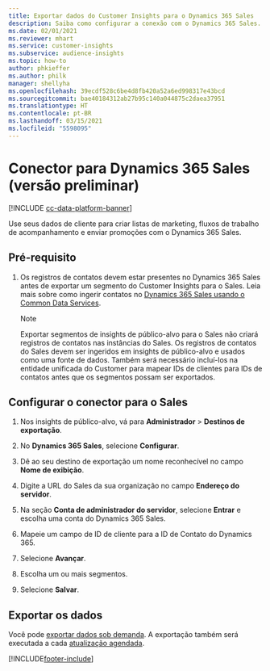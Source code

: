 ```yaml
---
title: Exportar dados do Customer Insights para o Dynamics 365 Sales
description: Saiba como configurar a conexão com o Dynamics 365 Sales.
ms.date: 02/01/2021
ms.reviewer: mhart
ms.service: customer-insights
ms.subservice: audience-insights
ms.topic: how-to
author: phkieffer
ms.author: philk
manager: shellyha
ms.openlocfilehash: 39ecdf528c6be4d8fb420a52a6ed998317e43bcd
ms.sourcegitcommit: bae40184312ab27b95c140a044875c2daea37951
ms.translationtype: HT
ms.contentlocale: pt-BR
ms.lasthandoff: 03/15/2021
ms.locfileid: "5598095"
---
```

# <a name="connector-for-dynamics-365-sales-preview"></a>Conector para Dynamics 365 Sales (versão preliminar)

[!INCLUDE [cc-data-platform-banner](../includes/cc-data-platform-banner.md)]

Use seus dados de cliente para criar listas de marketing, fluxos de trabalho de acompanhamento e enviar promoções com o Dynamics 365 Sales.

## <a name="prerequisite"></a>Pré-requisito

1. Os registros de contatos devem estar presentes no Dynamics 365 Sales antes de exportar um segmento do Customer Insights para o Sales. Leia mais sobre como ingerir contatos no [Dynamics 365 Sales usando o Common Data Services](connect-power-query.md).

   > [!NOTE]
   > Exportar segmentos de insights de público-alvo para o Sales não criará registros de contatos nas instâncias do Sales. Os registros de contatos do Sales devem ser ingeridos em insights de público-alvo e usados como uma fonte de dados. Também será necessário incluí-los na entidade unificada do Customer para mapear IDs de clientes para IDs de contatos antes que os segmentos possam ser exportados.

## <a name="configure-the-connector-for-sales"></a>Configurar o conector para o Sales

1. Nos insights de público-alvo, vá para **Administrador** > **Destinos de exportação**.

1. No **Dynamics 365 Sales**, selecione **Configurar**.

1. Dê ao seu destino de exportação um nome reconhecível no campo **Nome de exibição**.

1. Digite a URL do Sales da sua organização no campo **Endereço do servidor**.

1. Na seção **Conta de administrador do servidor**, selecione **Entrar** e escolha uma conta do Dynamics 365 Sales.

1. Mapeie um campo de ID de cliente para a ID de Contato do Dynamics 365.

1. Selecione **Avançar**.

1. Escolha um ou mais segmentos.

1. Selecione **Salvar**.

## <a name="export-the-data"></a>Exportar os dados

Você pode [exportar dados sob demanda](export-destinations.md). A exportação também será executada a cada [atualização agendada](system.md#schedule-tab).


[!INCLUDE[footer-include](../includes/footer-banner.md)]